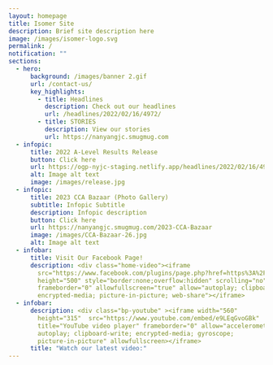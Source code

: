 ```yaml
---
layout: homepage
title: Isomer Site
description: Brief site description here
image: /images/isomer-logo.svg
permalink: /
notification: ""
sections:
  - hero:
      background: /images/banner 2.gif
      url: /contact-us/
      key_highlights:
        - title: Headlines
          description: Check out our headlines
          url: /headlines/2022/02/16/4972/
        - title: STORIES
          description: View our stories
          url: https://nanyangjc.smugmug.com
  - infopic:
      title: 2022 A-Level Results Release
      button: Click here
      url: https://ogp-nyjc-staging.netlify.app/headlines/2022/02/16/4972/
      alt: Image alt text
      image: /images/release.jpg
  - infopic:
      title: 2023 CCA Bazaar (Photo Gallery)
      subtitle: Infopic Subtitle
      description: Infopic description
      button: Click here
      url: https://nanyangjc.smugmug.com/2023-CCA-Bazaar
      image: /images/CCA-Bazaar-26.jpg
      alt: Image alt text
  - infobar:
      title: Visit Our Facebook Page!
      description: <div class="home-video"><iframe
        src="https://www.facebook.com/plugins/page.php?href=https%3A%2F%2Fwww.facebook.com%2FNanyangjc%2F&tabs=timeline&width=340&height=500&small_header=false&adapt_container_width=true&hide_cover=false&show_facepile=true&appId"
        height="500" style="border:none;overflow:hidden" scrolling="no"
        frameborder="0" allowfullscreen="true" allow="autoplay; clipboard-write;
        encrypted-media; picture-in-picture; web-share"></iframe>
  - infobar:
      description: <div class="bp-youtube" ><iframe width="560"
        height="315"  src="https://www.youtube.com/embed/e9LEqGvoGBk"
        title="YouTube video player" frameborder="0" allow="accelerometer;
        autoplay; clipboard-write; encrypted-media; gyroscope;
        picture-in-picture" allowfullscreen></iframe>
      title: "Watch our latest video:"
---
```

